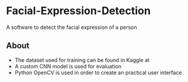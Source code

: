 # Facial-Expression-Detection
A software to detect the facial expression of a person

## About

* The dataset used for training can be found in Kaggle at 
* A custom CNN model is used for evaluation
* Python OpenCV is used in order to create an practical user interface

